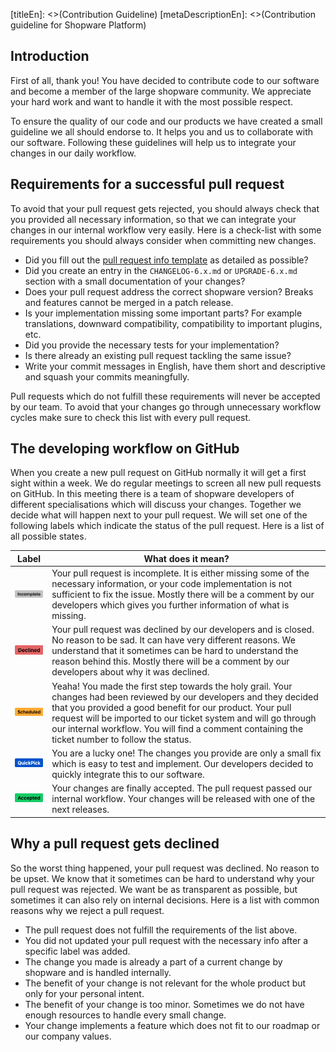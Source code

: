 [titleEn]: <>(Contribution Guideline)
[metaDescriptionEn]: <>(Contribution guideline for Shopware Platform)

## Introduction
First of all, thank you!
You have decided to contribute code to our software and become a member of the large shopware community.
We appreciate your hard work and want to handle it with the most possible respect.

To ensure the quality of our code and our products we have created a small guideline we all should endorse to.
It helps you and us to collaborate with our software.
Following these guidelines will help us to integrate your changes in our daily workflow. 

## Requirements for a successful pull request
To avoid that your pull request gets rejected, you should always check that you provided all necessary information,
so that we can integrate your changes in our internal workflow very easily.
Here is a check-list with some requirements you should always consider when committing new changes.

- Did you fill out the [pull request info template](https://github.com/shopware/platform/blob/master/.github/PULL_REQUEST_TEMPLATE.md) as detailed as possible?
- Did you create an entry in the `CHANGELOG-6.x.md` or `UPGRADE-6.x.md` section with a small documentation of your changes?
- Does your pull request address the correct shopware version? Breaks and features cannot be merged in a patch release.
- Is your implementation missing some important parts? For example translations, downward compatibility, compatibility to important plugins, etc.
- Did you provide the necessary tests for your implementation?
- Is there already an existing pull request tackling the same issue?
- Write your commit messages in English, have them short and descriptive and squash your commits meaningfully.

Pull requests which do not fulfill these requirements will never be accepted by our team.
To avoid that your changes go through unnecessary workflow cycles make sure to check this list with every pull request.

## The developing workflow on GitHub
When you create a new pull request on GitHub normally it will get a first sight within a week.
We do regular meetings to screen all new pull requests on GitHub.
In this meeting there is a team of shopware developers of different specialisations which will discuss your changes.
Together we decide what will happen next to your pull request.
We will set one of the following labels which indicate the status of the pull request. Here is a list of all possible states.

| Label                                                         |   What does it mean?                                                                                                                                                                                                                                                                                                                                     |
|---------------------------------------------------------------|----------------------------------------------------------------------------------------------------------------------------------------------------------------------------------------------------------------------------------------------------------------------------------------------------------------------------------------------------------| 
| ![GitHub label incomplete](./img/github-label-incomplete.png) | Your pull request is incomplete. It is either missing some of the necessary information, or your code implementation is not sufficient to fix the issue. Mostly there will be a comment by our developers which gives you further information of what is missing.                                                                                        |
| ![GitHub label declined](./img/github-label-declined.png)     | Your pull request was declined by our developers and is closed. No reason to be sad. It can have very different reasons. We understand that it sometimes can be hard to understand the reason behind this. Mostly there will be a comment by our developers about why it was declined.                                                                   |
| ![GitHub label scheduled](./img/github-label-scheduled.png)   | Yeaha! You made the first step towards the holy grail. Your changes had been reviewed by our developers and they decided that you provided a good benefit for our product. Your pull request will be imported to our ticket system and will go through our internal workflow. You will find a comment containing the ticket number to follow the status. |
| ![GitHub label quickpick](./img/github-label-quickpick.png)   | You are a lucky one! The changes you provide are only a small fix which is easy to test and implement. Our developers decided to quickly integrate this to our software.                                                                                                                                                                                 |
| ![GitHub label accepted](./img/github-label-accepted.png)     | Your changes are finally accepted. The pull request passed our internal workflow. Your changes will be released with one of the next releases.                                                                                                                                                                                                           |

## Why a pull request gets declined
So the worst thing happened, your pull request was declined. No reason to be upset. We know that it sometimes can be hard to understand why your pull request was rejected. We want be as transparent as possible, but sometimes it can also rely on internal decisions. Here is a list with common reasons why we reject a pull request.

- The pull request does not fulfill the requirements of the list above.
- You did not updated your pull request with the necessary info after a specific label was added.
- The change you made is already a part of a current change by shopware and is handled internally.
- The benefit of your change is not relevant for the whole product but only for your personal intent.
- The benefit of your change is too minor. Sometimes we do not have enough resources to handle every small change.
- Your change implements a feature which does not fit to our roadmap or our company values.
